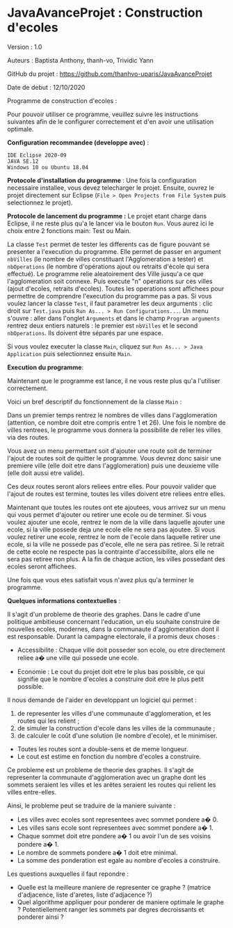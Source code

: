 # JavaAvanceProjet : Construction d'ecoles

Version : 1.0 

Auteurs : Baptista Anthony, thanh-vo, Trividic Yann 

GitHub du projet : https://github.com/thanhvo-uparis/JavaAvanceProjet

Date de debut : 12/10/2020

Programme de construction  d'ecoles :

Pour pouvoir utiliser ce programme, veuillez suivre les instructions suivantes afin de le configurer correctement et d'en avoir une utilisation optimale.

**Configuration recommandee (developpe avec)** :

	IDE Eclipse 2020-09
	JAVA SE.12
	Windows 10 ou Ubuntu 18.04

**Protocole d'installation du programme** :
Une fois la configuration necessaire installee, vous devez telecharger le projet.
Ensuite, ouvrez le projet directement sur Eclipse (`File > Open Projects from File System` puis selectionnez le projet).

**Protocole de lancement du programme :**
Le projet etant charge dans Eclipse, il ne reste plus qu'a le lancer via le bouton `Run`.
Vous aurez ici le choix entre 2 fonctions main: Test ou Main.

La classe `Test` permet de tester les differents cas de figure pouvant se presenter a l'execution du programme. Elle permet de passer en argument `nbVilles` (le nombre de villes constituant l'Agglomeration a tester) et `nbOperations` (le nombre d'opérations ajout ou retraits d'école qui sera effectué).
Le programme relie aleatoirement des Ville jusqu'a ce que l'agglomeration soit connexe.
Puis execute "n" operations sur ces villes (ajout d'ecoles, retraits d'ecoles).
Toutes les operations sont affichees pour permettre de comprendre l'execution du programme pas a pas.
Si vous voulez lancer la classe `Test`, il faut parametrer les deux arguments : clic droit sur `Test.java` puis `Run As... > Run Configurations...`. Un menu s'ouvre : aller dans l'onglet `Arguments` et dans le champ `Program arguments` rentrez deux entiers naturels : le premier est `nbVilles` et le second `nbOperations`. Ils doivent être séparés par une espace.

Si vous voulez executer la classe `Main`, cliquez sur `Run As... > Java Application` puis selectionnez ensuite `Main`.


**Execution du programme**:


Maintenant que le programme est lance, il ne vous reste plus qu'a l'utiliser correctement. 


Voici un bref descriptif du fonctionnement de la classe `Main` :

Dans un premier temps rentrez le nombres de villes dans l'agglomeration (attention, ce nombre doit etre compris entre 1 et 26).
Une fois le nombre de villes rentrees, le programme vous donnera la possibilite de relier les villes via des routes.

Vous avez un menu permettant soit d'ajouter une route soit de terminer l'ajout de routes soit de quitter le programme.
Vous devrez donc saisir une premiere ville (elle doit etre dans l'agglomeration) puis une deuxieme ville (elle doit aussi etre valide).

Ces deux routes seront alors reliees entre elles.
Pour pouvoir valider que l'ajout de routes est termine, toutes les villes doivent etre reliees entre elles.

Maintenant que toutes les routes ont ete ajoutees, vous arrivez sur un menu qui vous permet d'ajouter ou retirer une ecole ou de terminer.
Si vous voulez ajouter une ecole, rentrez le nom de la ville dans laquelle ajouter une ecole, si la ville possede deja une ecole elle ne sera pas ajoutee.
Si vous voulez retirer une ecole, rentrez le nom de l'ecole dans laquelle retirer une ecole, si la ville ne possede pas d'ecole, elle ne sera pas retiree. Si le retrait de cette ecole ne respecte pas la contrainte d'accessibilite, alors elle ne sera pas retiree non plus.
A la fin de chaque action, les villes possedant des ecoles seront affichees.




Une fois que vous etes satisfait vous n'avez plus qu'a terminer le programme.




**Quelques informations contextuelles** :


Il s'agit d'un probleme de theorie des graphes.
Dans le cadre d'une politique ambitieuse concernant l'education, un elu souhaite construire de nouvelles ecoles, modernes, dans la communaute d'agglomeration dont il est responsable. Durant la campagne electorale, il a promis deux choses :

- Accessibilite : Chaque ville doit posseder son ecole, ou etre directement reliee a� une ville qui possede une ecole.

- Economie : Le cout du projet doit etre le plus bas possible, ce qui signifie que le nombre d'ecoles a construire doit etre le plus petit possible.

Il nous demande de l'aider en developpant un logiciel qui permet : 
1. de representer les villes d'une communaute d'agglomeration, et les routes qui les relient ;
2. de simuler la construction d'ecole dans les villes de la communaute ;
3. de calculer le coût d'une solution (le nombre d'ecole), et le minimiser.

- Toutes les routes sont a double-sens et de meme longueur.
- Le cout est estime en fonction du nombre d'ecoles a construire.


Ce probleme est un probleme de theorie des graphes. Il s'agit de representer la communaute d'agglomeration avec un graphe dont les sommets seraient les villes et les arêtes seraient les routes qui relient les villes entre-elles.

Ainsi, le probleme peut se traduire de la maniere suivante :
- Les villes avec ecoles sont representees avec sommet pondere a� 0.
- Les villes sans ecole sont representees avec sommet pondere a� 1.
- Chaque sommet doit etre pondere a� 1 ou avoir l'un de ses voisins pondere a� 1.
- Le nombre de sommets pondere a� 1 doit etre minimal.
- La somme des ponderation est egale au nombre d'ecoles a construire.


Les questions auxquelles il faut repondre :
- Quelle est la meilleure maniere de representer ce graphe ? (matrice d'adjacence, liste d'aretes, liste d'adjacence ?)
- Quel algorithme appliquer pour ponderer de maniere optimale le graphe ? Potentiellement ranger les sommets par degres decroissants et ponderer ainsi ? 